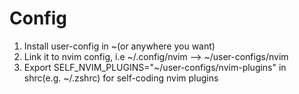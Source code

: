 # Config
1. Install user-config in ~(or anywhere you want)
2. Link it to nvim config, i.e ~/.config/nvim --> ~/user-configs/nvim
3. Export SELF_NVIM_PLUGINS="~/user-configs/nvim-plugins" in shrc(e.g. ~/.zshrc) for self-coding nvim plugins
